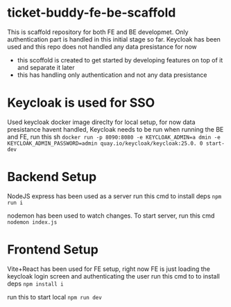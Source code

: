 # ticket-buddy-fe-be-scaffold
This is scaffold repository for both FE and BE developmet. Only authentication part is handled in this initial stage so far. Keycloak has been used and this repo does not handled any data presistance for now
- this scoffold is created to get started by developing features on top of it and separate it later
- this has handling only authentication and not any data presistance

# Keycloak is used for SSO
Used keycloak docker image direclty for local setup, for now data presistance havent handled, 
Keycloak needs to be run when running the BE and FE, run this sh
`docker run -p 8090:8080 -e KEYCLOAK_ADMIN=a
dmin -e KEYCLOAK_ADMIN_PASSWORD=admin quay.io/keycloak/keycloak:25.0.
0 start-dev` 

# Backend Setup
NodeJS express has been used as a server
run this cmd to install deps
`npm run i`

nodemon has been used to watch changes. To start server, run this cmd
`nodemon index.js`

# Frontend Setup
Vite+React has been used for FE setup, right now FE is just loading the keycloak login screen and authenticating the user 
run this cmd to to install deps
`npm install i`

run this to start local 
`npm run dev`


